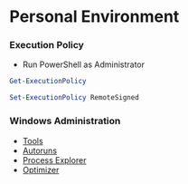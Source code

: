 # Personal Environment

### Execution Policy

- Run PowerShell as Administrator

```powershell
Get-ExecutionPolicy
```

```powershell
Set-ExecutionPolicy RemoteSigned
```

### Windows Administration

- [Tools](https://learn.microsoft.com/en-us/sysinternals/downloads/)
- [Autoruns](https://learn.microsoft.com/en-us/sysinternals/downloads/autoruns)
- [Process Explorer](https://learn.microsoft.com/en-us/sysinternals/downloads/process-explorer)
- [Optimizer](https://github.com/hellzerg/optimizer)
